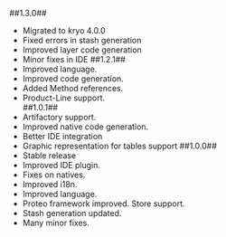 ##1.3.0##
-	Migrated to kryo 4.0.0
-	Fixed errors in stash generation
-	Improved layer code generation
-	Minor fixes in IDE
##1.2.1##
-	Improved language.
-	Improved code generation.
-	Added Method references.
-	Product-Line support.  
##1.0.1##
-	Artifactory support.
-	Improved native code generation.
-	Better IDE integration
-	Graphic representation for tables support
##1.0.0##
-   Stable release
-	Improved IDE plugin.
-	Fixes on natives.
-	Improved i18n.
-	Improved language.
-	Proteo framework improved. Store support.
-	Stash generation updated.
-	Many minor fixes.